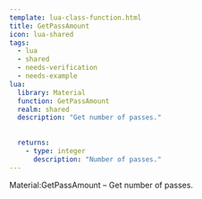 ```yaml
---
template: lua-class-function.html
title: GetPassAmount
icon: lua-shared
tags:
  - lua
  - shared
  - needs-verification
  - needs-example
lua:
  library: Material
  function: GetPassAmount
  realm: shared
  description: "Get number of passes."
  
  
  returns:
    - type: integer
      description: "Number of passes."
---
```


<div class="lua__search__keywords">
Material:GetPassAmount &#x2013; Get number of passes.
</div>
